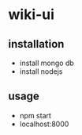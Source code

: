 # wiki-ui

## installation
* install mongo db
* install nodejs

## usage

* npm start
* localhost:8000
